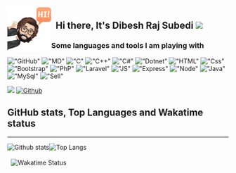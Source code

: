 <img align="left" alt="HTML5" width="100px" src="./assets/memogies/GitHub.gif" />  

## &nbsp; Hi there, It's __Dibesh Raj Subedi__  <img src="https://media.giphy.com/media/hvRJCLFzcasrR4ia7z/giphy.gif" width="25px">

### Some languages and tools I am playing with

!["GitHub"](https://img.shields.io/badge/GitHub-100000?style=for-the-badge&logo=github&logoColor=white)
!["MD"](https://img.shields.io/badge/Markdown-000000?style=for-the-badge&logo=markdown&logoColor=white)
!["C"](https://img.shields.io/badge/C-00599C?style=for-the-badge&logo=c&logoColor=white)
!["C++"](https://img.shields.io/badge/C%2B%2B-00599C?style=for-the-badge&logo=c%2B%2B&logoColor=white)
!["C#"](https://img.shields.io/badge/C%23-239120?style=for-the-badge&logo=c-sharp&logoColor=white)
!["Dotnet"](https://img.shields.io/badge/.NET-5C2D91?style=for-the-badge&logo=.net&logoColor=white)
!["HTML"](https://img.shields.io/badge/HTML5-E34F26?style=for-the-badge&logo=html5&logoColor=white)
!["Css"](https://img.shields.io/badge/CSS3-1572B6?style=for-the-badge&logo=css3&logoColor=white)
!["Bootstrap"](https://img.shields.io/badge/Bootstrap-563D7C?style=for-the-badge&logo=bootstrap&logoColor=white)
!["PhP"](https://img.shields.io/badge/PHP-777BB4?style=for-the-badge&logo=php&logoColor=white)
!["Laravel"](https://img.shields.io/badge/Laravel-FF2D20?style=for-the-badge&logo=laravel&logoColor=white)
!["JS"](https://img.shields.io/badge/JavaScript-F7DF1E?style=for-the-badge&logo=javascript&logoColor=black)
!["Express"](https://img.shields.io/badge/Express.js-404D59?style=for-the-badge)
!["Node"](https://img.shields.io/badge/Node.js-43853D?style=for-the-badge&logo=node.js&logoColor=white)
!["Java"](https://img.shields.io/badge/Java-ED8B00?style=for-the-badge&logo=java&logoColor=white)
!["MySql"](https://img.shields.io/badge/MySQL-00000F?style=for-the-badge&logo=mysql&logoColor=white)
!["Sell"](https://img.shields.io/badge/Shell_Script-121011?style=for-the-badge&logo=gnu-bash&logoColor=white)

![](https://visitor-badge.laobi.icu/badge?page_id=itSubeDibesh.itSubeDibesh)
[![Github](https://img.shields.io/github/followers/itSubeDibesh?label=Follow&style=social)](https://github.com/itSubeDibesh)

## GitHub stats, Top Languages and Wakatime status
___

<img align="left" src="https://github-readme-stats.vercel.app/api?username=itSubeDibesh&show_icons=true&count_private=true&theme=dracula" alt="Github stats"/>
<img align="left" src="https://github-readme-stats.vercel.app/api/top-langs/?username=itSubeDibesh&layout=compact&theme=dracula&&langs_count=7" alt="Top Langs"/>
<br><br>&nbsp;
<img align="center" src="https://github-readme-stats.vercel.app/api/wakatime?username=itSubeDibesh" alt="Wakatime Status"/>
